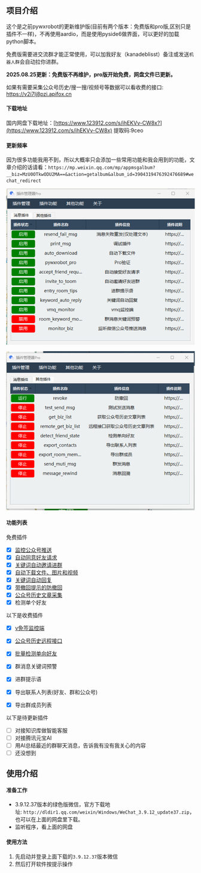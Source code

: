 ## 项目介绍

这个是之前pywxrobot的更新维护版(目前有两个版本：免费版和pro版,区别只是插件不一样)，不再使用aardio，而是使用pyside6做界面，可以更好的加载python脚本。

免费版需要进交流群才能正常使用，可以加我好友（kanadeblisst）备注或发送`机器人群`会自动拉你进群。

**2025.08.25更新：免费版不再维护，pro版开始免费，网盘文件已更新。**

如果有需要采集公众号历史/搜一搜/视频号等数据可以看收费的接口: https://v2i7lj8pzi.apifox.cn

#### 下载地址

国内网盘下载地址：[https://www.123912.com/s/ihEKVv-CW8x?](https://www.123912.com/s/ihEKVv-CW8x) 提取码:9ceo

#### 更新频率

因为很多功能我用不到，所以大概率只会添加一些常用功能和我会用到的功能，文章介绍的话请看：`https://mp.weixin.qq.com/mp/appmsgalbum?__biz=MzU0OTkwODU2MA==&action=getalbum&album_id=3904319476392476689#wechat_redirect`

![](image/1.png)

![](image/0.png)

#### 功能列表

免费插件

- [x] [监控公众号推送](https://mp.weixin.qq.com/s/YEG0DrQjVqBjeXvKnNqlAw)
- [x] [自动同意好友请求](https://mp.weixin.qq.com/s/Ky62rpaw-T72O6gL3M8Zrw)
- [x] [关键词自动邀请进群](https://mp.weixin.qq.com/s/Ky62rpaw-T72O6gL3M8Zrw)
- [x] [自动下载文件、图片和视频](https://mp.weixin.qq.com/s/mZvxw1rTzjPzgcRPETtS_w)
- [x] [关键词自动回复](https://mp.weixin.qq.com/s/oJ8COdZiKJSG0_hrVtOqqA)
- [x] [带撤回提示的防撤回](https://mp.weixin.qq.com/s/y8bV-AFSpVOYZC5N8ElpcA)
- [x] [公众号历史文章采集](https://mp.weixin.qq.com/s/JiaIxZ6yWGVraV_vYLkoDA)
- [x] 检测单个好友

以下是收费插件

- [x] [v免签监控端](https://mp.weixin.qq.com/s/cK71s92cUAtYeJKZ_5yzIw)
- [x] [公众号历史远程接口](https://mp.weixin.qq.com/s/AfB-riuJu59f4bmpJW07xg)
- [x] [批量检测单向好友](https://mp.weixin.qq.com/s/hVoCH9A1s-xmWHU-CydwJQ)
- [x] 群消息关键词预警
- [x] 进群提示语
- [x] 导出联系人列表(好友、群和公众号)
- [x] 导出群成员列表


以下是待更新插件

- [ ] 对接知识库做智能客服
- [ ] 对接腾讯元宝AI
- [ ] 用AI总结最近的群聊天消息，告诉我有没有我关心的内容
- [ ] 还没想到

## 使用介绍

#### 准备工作

- 3.9.12.37版本的绿色版微信，官方下载地址: `http://dldir1.qq.com/weixin/Windows/WeChat_3.9.12_update37.zip`，也可以在上面的网盘里下载。
- 监听程序，看上面的网盘

#### 使用方法

1. 先启动并登录上面下载的`3.9.12.37`版本微信
2. 然后打开软件按提示操作


